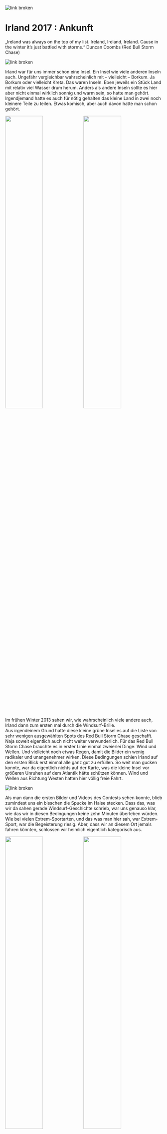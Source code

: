 ![link broken](../../../../../../mediaLibrary/posts/2017/ireland-irland/11-05-arrival-ankunft-brandon-bay/windsurf-stormy-stories-surf-travel-blog-ireland-irland-11-05-arrival-ankunft-brandon-bay-WM-35p-DSC09030.JPG)

# Irland 2017 : Ankunft

„Ireland was always on the top of my list. Ireland, Ireland, Ireland. Cause in the winter it’s just battled with storms.“ Duncan Coombs (Red Bull Storm Chase)

![link broken](../../../../../../mediaLibrary/posts/2017/ireland-irland/11-05-arrival-ankunft-brandon-bay/windsurf-stormy-stories-surf-travel-blog-ireland-irland-11-05-arrival-ankunft-brandon-bay-WM-100p-31162310_1834404859982469_4572298578457788416_n.JPG)

Irland war für uns immer schon eine Insel. Ein Insel wie viele anderen Inseln auch. Ungefähr vergleichbar wahrscheinlich mit – vielleicht – Borkum. Ja Borkum oder vielleicht Kreta. Das waren Inseln. Eben jeweils ein Stück Land mit relativ viel Wasser drum herum. Anders als andere Inseln sollte es hier aber nicht einmal wirklich sonnig und warm sein, so hatte man gehört. Irgendjemand hatte es auch für nötig gehalten das kleine Land in zwei noch kleinere Teile zu teilen. Etwas komisch, aber auch davon hatte man schon gehört.

<p float="left">
  <img src="../../../../../../mediaLibrary/posts/2017/ireland-irland/11-05-arrival-ankunft-brandon-bay/windsurf-stormy-stories-surf-travel-blog-ireland-irland-11-05-arrival-ankunft-brandon-bay-WM-35p-DSC08800.JPG" width="49%" />
  <img src="../../../../../../mediaLibrary/posts/2017/ireland-irland/11-05-arrival-ankunft-brandon-bay/windsurf-stormy-stories-surf-travel-blog-ireland-irland-11-05-arrival-ankunft-brandon-bay-WM-35p-DSC08793.JPG" width="49%" />
</p>

Im frühen Winter 2013 sahen wir, wie wahrscheinlich viele andere auch, Irland dann zum ersten mal durch die Windsurf-Brille.  
Aus irgendeinem Grund hatte diese kleine grüne Insel es auf die Liste von sehr wenigen ausgewählten Spots des Red Bull Storm Chase geschafft.  
Naja soweit eigentlich auch nicht weiter verwunderlich. Für das Red Bull Storm Chase brauchte es in erster Linie einmal zweierlei Dinge:
Wind und Wellen. Und vielleicht noch etwas Regen, damit die Bilder ein wenig radikaler und unangenehmer wirken. Diese Bedingungen schien Irland auf den ersten Blick erst einmal alle ganz gut zu erfüllen. So weit man gucken konnte, war da eigentlich nichts auf der Karte, was die kleine Insel vor größeren Unruhen auf dem Atlantik hätte schützen können. Wind und Wellen aus Richtung Westen hatten hier völlig freie Fahrt.

![link broken](../../../../../../mediaLibrary/posts/2017/ireland-irland/11-05-arrival-ankunft-brandon-bay/windsurf-stormy-stories-surf-travel-blog-ireland-irland-11-05-arrival-ankunft-brandon-bay-WM-35p-DSC08810.JPG)

Als man dann die ersten Bilder und Videos des Contests sehen konnte, blieb zumindest uns ein bisschen die Spucke im Halse stecken. Dass das, was wir da sahen gerade Windsurf-Geschichte schrieb, war uns genauso klar, wie das wir in diesen Bedingungen keine zehn Minuten überleben würden. Wie bei vielen Extrem-Sportarten, und das was man hier sah, war Extrem-Sport, war die Begeisterung riesig. Aber, dass wir an diesem Ort jemals fahren könnten, schlossen wir heimlich eigentlich kategorisch aus.

<p float="left">
  <img src="../../../../../../mediaLibrary/posts/2017/ireland-irland/11-05-arrival-ankunft-brandon-bay/windsurf-stormy-stories-surf-travel-blog-ireland-irland-11-05-arrival-ankunft-brandon-bay-WM-100p-30762856_1834404873315801_2028087285202812928_n.JPG" width="49%" />
  <img src="../../../../../../mediaLibrary/posts/2017/ireland-irland/11-05-arrival-ankunft-brandon-bay/windsurf-stormy-stories-surf-travel-blog-ireland-irland-11-05-arrival-ankunft-brandon-bay-WM-100p-31091833_1834404883315800_317872646995836928_n.JPG" width="49%" />
</p>

Mit der Zeit stieg dann zunehmend unsere Motivation im Windsurfen doch einmal besser zu werden und eines Tages einmal zumindest die Basics des Windsurfens in der Welle zu beherrschen.  
Doch unsere Bemühung erwiesen sich lange Zeit als wenig erfolgreich.  
Das Ganze zeichnete sich eher als eine salzwasser-schluckende, deprimierende Geduldsprobe ab.   Erfolgserlebnisse waren rar.. Ungefähr so rar wie die Möglichkeiten einer professionellen Wave-Schulung in erreichbarer Nähe. Prinzipiell gab es Angebote genug. Jedoch eher so in Richtung Mexiko, Marokko, Brasilien, Hawaii. Alles leider eher nicht so mit dem Studenten-Geldbeutel vereinbar.

![link broken](../../../../../../mediaLibrary/posts/2017/ireland-irland/11-05-arrival-ankunft-brandon-bay/windsurf-stormy-stories-surf-travel-blog-ireland-irland-11-05-arrival-ankunft-brandon-bay-WM-35p-DSC08870.JPG)

Das näheste und bezahlbarste Ziel schien tatsächlich Irland zu sein. Irland in der Brandon Bay. Genau dort also, wo auch der Red Bull Storm Chase stattgefunden hatte. Wie es wohl wäre dort zu surfen? Eine Faszination gemischt mit Ehrfurcht packte uns damals.  
Die Bilder vom Storm Chase hatten wir immer noch im Kopf und so kam es, dass ich mir erst 2016 zutraute mich bei der Windsurf-Clinic in der Brandon Bay anzumelden.
Nachdem diese Entscheidung getroffen war, war Irland plötzlich überall. An jeder Ecke fanden sich plötzlich Bilder, Filme und Berichte die im Grunde immer das Selbe auszusagen schienen :

- Wind ohne Ende,
- Wellen ohne Ende – so lang und sauber wie man sie sich kaum vorstellen konnte -,
- und naja Regen ohne Ende.

![link broken](../../../../../../mediaLibrary/posts/2017/ireland-irland/11-05-arrival-ankunft-brandon-bay/windsurf-stormy-stories-surf-travel-blog-ireland-irland-11-05-arrival-ankunft-brandon-bay-WM-35p-DSC08862.JPG)

Als die Clinic, dann leider für genau dieses Jahr abgesagt werden musste, war die Stimmung unerträglich tief im Keller. Irland war schon so fest im Kopf verankert, dass es dieses Jahr einfach dort hingehen musste. Und so kam es dann auch. Der Windsurf-Coach wurde durch einen Landkarte, einen Spotguide und eine wunderschöne weibliche Begleitung getauscht. Also alles in allem auch nicht gerade schlecht.

Zwei irische Wochen später hatte ich die längsten und saubersten Wellen meines Lebens gesurft. Auf dem Wellenreiter genauso wie auf dem Windsurf-Board. Insgesamt waren es nicht viele gewesen, aber trotzdem : Ich war infiziert. Ich hatte das Gefühl dort in diesen perfekten Bedingungen in wenigen Tagen mehr als in Deutschland in mehreren Jahren gelernt zu haben. Alles schien erreichbar, nichts mehr unmöglich. Zukünftig musste sich jede Welle an jedem Strand und in jedem Video zuerst einmal mit den Wellen in Irland messen. Und auch der Regen hatte uns verschont.

![link broken](../../../../../../mediaLibrary/posts/2017/ireland-irland/11-05-arrival-ankunft-brandon-bay/windsurf-stormy-stories-surf-travel-blog-ireland-irland-11-05-arrival-ankunft-brandon-bay-WM-35p-DSC08852.JPG)

Auf der zwei wöchigen Reise quer durchs Land hatte uns der Regen vielleicht zwei oder dreimal kurz begrüßt und war dann relativ schnell wieder von der Sonne vertrieben worden.

Ein Jahr später sollte es dann im Herbst 10 Tage lang irgendwo in die Welle gehen. Diesmal sollte es als Geschwister-Surf-Urlaub zu zweit losgehen. Die Frage war nur: wohin? Tagelang checkten wir immer wieder alle möglichen Spotguides, Flugpläne, Windstatistiken. Aber am Ende fielen wir immer wieder auf Irland zurück.

![link broken](../../../../../../mediaLibrary/posts/2017/ireland-irland/11-05-arrival-ankunft-brandon-bay/windsurf-stormy-stories-surf-travel-blog-ireland-irland-11-05-arrival-ankunft-brandon-bay-WM-35p-DSC08839.JPG)

Irland bietet für eine Windsurf – Reise eine ganze Menge Nachteile. Es gibt wenig Flughäfen, die aus Deutschland angeflogen werden. Es gibt kaum Möglichkeiten an den Spots Windsurf-Material zu leihen und das schlimmste von allem : Mietwagen gibt es per Gesetz erst ab einem Alter von 25 Jahren. Doch es brachte nichts. Im Herbst führte kein Weg vorbei an Irland.

Kurze Zeit später war der Urlaub genehmigt und die Flüge gebucht.  
Hier wiederum wurden uns allerdings relativ schnell auch die Vorteile eines Urlaubs im November in Irland klar : „Da will einfach keine Sau hin..“ – so viel zumindest schienen die Flugpreise uns zu verraten.

Wir hingegen waren uns sicher. Wir wollten auf jeden Fall hin. Mit jeder Woche die verstrich ein kleines bisschen mehr. In den Wochen vor dem Abflug überbot jede Vorhersage die vorherige. Anderthalb bis zwei Monate tobte ein Sturm nach dem anderen über die Insel. Bei diesen Aussichten war es dann tatsächlich auch verkraftbar, dass wir durch die Urlaubsvorgaben unserer Jobs statt dem geplanten Traumflugpreis von 30€, 100€ pro Person für Hin und Rückflug bezahlten.

<p float="left">
  <img src="../../../../../../mediaLibrary/posts/2017/ireland-irland/11-05-arrival-ankunft-brandon-bay/windsurf-stormy-stories-surf-travel-blog-ireland-irland-11-05-arrival-ankunft-brandon-bay-WM-35p-DSC08860.JPG" width="32%" />
  <img src="../../../../../../mediaLibrary/posts/2017/ireland-irland/11-05-arrival-ankunft-brandon-bay/windsurf-stormy-stories-surf-travel-blog-ireland-irland-11-05-arrival-ankunft-brandon-bay-WM-35p-DSC08855.JPG" width="33%" />
  <img src="../../../../../../mediaLibrary/posts/2017/ireland-irland/11-05-arrival-ankunft-brandon-bay/windsurf-stormy-stories-surf-travel-blog-ireland-irland-11-05-arrival-ankunft-brandon-bay-WM-35p-DSC08847.JPG" width="32%" />   
</p>

<p float="left">
  <img src="../../../../../../mediaLibrary/posts/2017/ireland-irland/11-05-arrival-ankunft-brandon-bay/windsurf-stormy-stories-surf-travel-blog-ireland-irland-11-05-arrival-ankunft-brandon-bay-WM-35p-DSC08834.JPG" width="49%" />
  <img src="../../../../../../mediaLibrary/posts/2017/ireland-irland/11-05-arrival-ankunft-brandon-bay/windsurf-stormy-stories-surf-travel-blog-ireland-irland-11-05-arrival-ankunft-brandon-bay-WM-35p-DSC08833.JPG" width="49%" />  
</p>

![link broken](../../../../../../mediaLibrary/posts/2017/ireland-irland/11-05-arrival-ankunft-brandon-bay/windsurf-stormy-stories-surf-travel-blog-ireland-irland-11-05-arrival-ankunft-brandon-bay-WM-35p-DSC08930.JPG)

![link broken](../../../../../../mediaLibrary/posts/2017/ireland-irland/11-05-arrival-ankunft-brandon-bay/windsurf-stormy-stories-surf-travel-blog-ireland-irland-11-05-arrival-ankunft-brandon-bay-WM-35p-DSC08923.JPG)

Als Airline wurde dieses mal Ryanair ausgewählt. Im Jahr zuvor hatte ich mich dies nicht getraut, da es scheinbar nirgends offizielle Informationen zu geben schien, ob Ryanair mein Surf-Gepäck, dass die lächerlichen vorgegeben Gurtmaße überschritt, transportieren würde. Selbst nach etlichen Gesprächen im Flughafen und im Ryanair – Chat konnte niemand etwas verbindliches hierzu sagen. Damals entschied ich mich dann für den 200 € teureren Flug von KLM, da ich mir hier sicher war, am Ende nicht ohne mein Windsurf-Equipment am Flughafen zu stehen. In Irland lernte ich 2016 dann von anderen Windsurfern, dass meine Sorge vollkommen unberechtigt gewesen war und so entschieden wir uns dann 2017 auch für den Billig-Flieger.

![link broken](../../../../../../mediaLibrary/posts/2017/ireland-irland/11-05-arrival-ankunft-brandon-bay/windsurf-stormy-stories-surf-travel-blog-ireland-irland-11-05-arrival-ankunft-brandon-bay-WM-35p-DSC08934.JPG)

Die Gepäck-Bestimmungen waren im Jahr 2017 nun etwas überarbeitet worden. Für unsere Anforderungen buchten wir drei mal „größere Sportausrüstung“ für 50 € pro Tasche und eine Strecke und einen zusätzlichen Koffer für 40 €. 1 Session-Board-Bag von Prolimit enthielt ein Board, die Masten und ein Segel. Ein zu großer Boardbag enthielt ein weiteres Board und einige Segel. Eine alte Segel-Tasche von Gunsails enthielt alle weiteren Segel und zwei Gabelbäume. In einen zusätzlichen Koffer kam das übliche Surf-Werkzeug, Mastfüße, Mastverlängerungen, Trapeze, aufblasbare Dachgepäckträger, dicke warme Klamotten und ein warmer Überwurf Mantel namens Dryrobe.  
In zwei Handgepäck-Koffer wurde dann mit ausreichender Kompression alles weitere an Klamotten und jeweils ein Neopren-Anzug gezwängt.

![link broken](../../../../../../mediaLibrary/posts/2017/ireland-irland/11-05-arrival-ankunft-brandon-bay/windsurf-stormy-stories-surf-travel-blog-ireland-irland-11-05-arrival-ankunft-brandon-bay-WM-35p-DSC08910.JPG)

Wir wollten so wenig Kompromisse wie möglich eingehen und lieber ein Segel zu viel, als eines zu wenig dabei haben. Doch beim Packen mahnte unsere Waage uns leider immer wieder zur Einsicht das ein oder andere auszupacken. Am Ende fiel unsere Material-Auswahl auf zwei 90 Liter Wave-Boards und acht Segel zwischen 3.5 und 6.2m2, drei Masten und zwei Gabelbäumen um möglichst alle Bedingungen abdecken zu können.

![link broken](../../../../../../mediaLibrary/posts/2017/ireland-irland/11-05-arrival-ankunft-brandon-bay/windsurf-stormy-stories-surf-travel-blog-ireland-irland-11-05-arrival-ankunft-brandon-bay-WM-35p-DSC08951.JPG)

Der Weg zum Hamburger Flughafen verlief absolut problemlos und so standen wir bereits drei Stunden vor Abflug vor einem verlassenen Ryanair Schalter. Ganz so kompromissbereit waren wir am Ende dann doch nicht gewesen und so hatten drei der vier Gepäckstücke 22 statt 20 Kilo auf den Rippen. Etwas nervös warteten wir und hofften darauf dem Wiegen irgendwie entgehen zu können. Dieser Wunschtraum wurde uns leider nicht erfüllt. Dafür wurden wir jedoch mit einer besonders motivierten Mitarbeiterin belohnt. Nach ein paar Zaubertricks gegen die Schwerkraft, brachten alle Taschen auf wundersame Weise ziemlich genau 20 Kilo auf die Waage und kurze Zeit später standen wir mit unseren gelabelten Taschen am Sperrgepäck-Schalter.

Im Jahr zuvor hatte ich gelernt, dass das Reisen in Irland einfach und spontan möglich ist und man nicht all zu viel vorher planen muss.  
In nahezu jedem kleinen Dorf finden sich Übernachtungsmöglichkeiten wie zum Beispiel Bed & Breakfast oder Hostels. Die Preise variieren hier zwischen ca. 30 und 60 € pro Nacht für zwei Personen, wobei ein klein bisschen Handeln fast immer möglich ist. Unser Flug sollte um 17:30 in Dublin landen, so dass wir uns für die erste Nacht schon im voraus eine Unterkunft im Harbour House Bed & Breakfast in der Brandon Bay buchten. (https://maharees.ie/)

![link broken](../../../../../../mediaLibrary/posts/2017/ireland-irland/11-05-arrival-ankunft-brandon-bay/windsurf-stormy-stories-surf-travel-blog-ireland-irland-11-05-arrival-ankunft-brandon-bay-WM-35p-DSC09007.JPG)

Der Flug verlief bis auf eine Stunde Verspätung problemlos und all unser Material kam heile und komplett in Dublin an.  
Weniger erfolgreich lief es, wie auch schon im Jahr zuvor, beim Abholen des Mietwagens. Wir hatten uns wie auch schon im Jahr zuvor tagelang durch verschiedenste Mietwagen-Firmen geklickt, telefoniert und E-Mails geschrieben. Aber aufgrund gesetzlicher Vorschriften scheint es in Irland nicht möglich zu sein im Alter von 23 Jahren offiziell ein Auto mieten zu können. 2016 hatte ich nach etwas Überzeugungsarbeit und mit dem Verweis darauf, dass ich aufgrund von mehr als 6 Jahren Fahrpraxis theoretisch ein Fahrzeug bekommen müsste, das kleinste Auto der Flotte bekommen : einen Peugeot 108. Was damals zwar störend aber am Ende irgendwie machbar und witzig war, wollten wir dieses Jahr mit doppelt so viel Surf-Material unbedingt vermeiden.  
Nach dem wir endlich jemanden gefunden hatten, der uns am Telefon versicherte, wir könnten immerhin einen VW Golf mieten, buchten wir und freuten uns, auch wenn eigentlich ein Transporter unser Ziel gewesen wäre. Am Flughafen begann dann wieder das gleiche Spiel wie auch schon ein Jahr zuvor. Nach einer etwas längeren Diskussion bekamen wir das kleinste Auto der Flotte. Wer hätte es gedacht einen Peugeot 108. Etwas verärgert, aber irgendwie auch froh ging es ins Parkhaus ans beladen. Keiner sprach es aus, aber irgendwie schien es nicht möglich zu sein, das alles in diesem Auto unterzubringen.
Nach einigen Anläufen war dann tatsächlich alles drin und es ging los in den Linksverkehr und ab Richtung Brandon Bay.

![link broken](../../../../../../mediaLibrary/posts/2017/ireland-irland/11-05-arrival-ankunft-brandon-bay/windsurf-stormy-stories-surf-travel-blog-ireland-irland-11-05-arrival-ankunft-brandon-bay-WM-35p-DSC08980.JPG)

---------------

Ich wache auf und höre nichts – also zumindest wenn man mal dem leisen Piepen in meinem Ohr absieht – ruhige durchdringende Stille. Kein Verkehr, keine lärmenden Menschen, keine Maschinen, einfach nur Stille. Mein Bruder liegt ein Bett weiter und schläft noch. Durchs Fenster kann ich die strahlende Sonne sehen. Ein paar grüne Wiesen liegen getrennt durch alte Steinmauern an einer kleinen Bucht. Im Hintergund sieht man blass einige Berge. Ich gehe zum Fenster und öffne es. Es bleibt still, nur leise hört man nun das Rauschen des Meeres.

Gestern Nacht hatten wir uns auf der Suche nach einer Tankstelle immer wieder verfahren. Durch die Verspätung des Flugs und das Abholen und Beladen des Mietwagens hatten wir außerdem viel Zeit verloren und so waren wir erst um zwei Uhr nachts in der Brandon Bay angekommen. Hier hatte uns der Herr des Hauses im Bademantel freudig strahlend erwartet und uns zu unserem Zimmer geführt. Wir hatten vorher versucht es ihm auszureden und telefonisch angeboten, dass wir die Nacht im Auto schlafen würden. Doch die Gastfreundlichkeit der Iren schien dies nicht für eine vertretbare Option zu halten.

![link broken](../../../../../../mediaLibrary/posts/2017/ireland-irland/11-05-arrival-ankunft-brandon-bay/windsurf-stormy-stories-surf-travel-blog-ireland-irland-11-05-arrival-ankunft-brandon-bay-WM-35p-DSC09015.JPG)



Nach einiger Zeit wachte mein Bruder auf. Wir genossen die Ruhe und die bequemen Betten und unterhielten uns dann darüber, wann wir das letzte mal eine solche Stille erlebt hatten. Im täglichen Arbeitsstress und dem hektischen deutschen Leben schien das schon lange her zu sein. Dann ging es zum Frühstück. Wir bekamen den besten Platz direkt am Fenster und hatten den direkten Blick auf den Storm-Chase-Spot „Hell’s Gate“. Man konnte die Größe der Wellen nicht richtig einschätzen. Aber allzu groß schienen sie nicht zu sein. Da für den heutigen Tag aber auch keinerlei Wind angesagt war, ließen wir uns Zeit und genossen erst einmal Spiegelei und Bacon.

Anschließend erkundeten wir zu Fuß die kleine Landzunge „Maharees“. Der Spot Hell’s Gate zeigte bei Ebbe, dann auch den Grund für seinen vielversprechenden Namen. Hier ragten mannshohe zerklüftete Felsen in den merkwürdigsten Formationen vom Grund nach oben. Einer brutaler als der Nächste.

Am Nachmittag erkundeten wir dann schon einmal alle üblichen Spots und fuhren über den Connor’s Pass nach Dingle und von dort aus die malerisch schöne Küstenstraße Slea Head Drive entlang, die einmal rund um die westlichsten Zipfel der Dingle-Peninsula führt.
